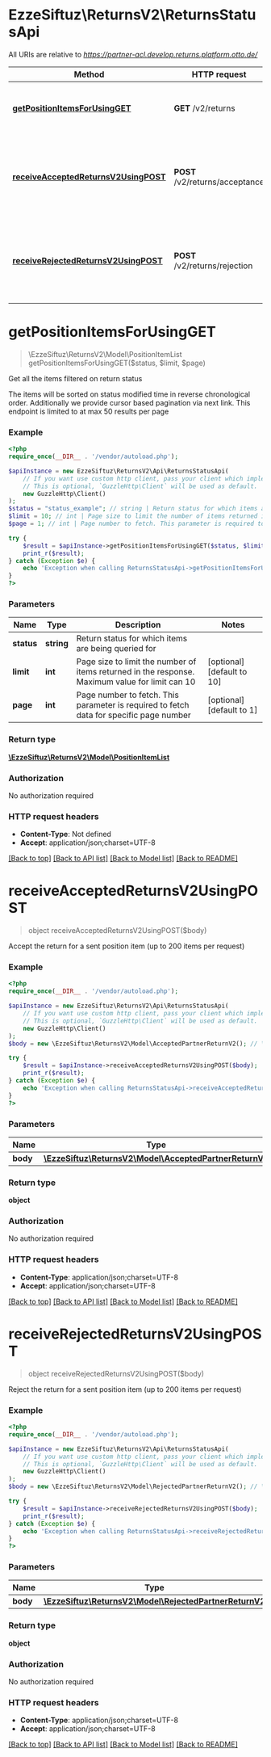 # EzzeSiftuz\ReturnsV2\ReturnsStatusApi

All URIs are relative to *https://partner-acl.develop.returns.platform.otto.de/*

Method | HTTP request | Description
------------- | ------------- | -------------
[**getPositionItemsForUsingGET**](ReturnsStatusApi.md#getpositionitemsforusingget) | **GET** /v2/returns | Get all the items filtered on return status
[**receiveAcceptedReturnsV2UsingPOST**](ReturnsStatusApi.md#receiveacceptedreturnsv2usingpost) | **POST** /v2/returns/acceptance | Accept the return for a sent position item (up to 200 items per request)
[**receiveRejectedReturnsV2UsingPOST**](ReturnsStatusApi.md#receiverejectedreturnsv2usingpost) | **POST** /v2/returns/rejection | Reject the return for a sent position item (up to 200 items per request)

# **getPositionItemsForUsingGET**
> \EzzeSiftuz\ReturnsV2\Model\PositionItemList getPositionItemsForUsingGET($status, $limit, $page)

Get all the items filtered on return status

The items will be sorted on status modified time in reverse chronological order. Additionally we provide cursor based pagination via next link. This endpoint is limited to at max 50 results per page

### Example
```php
<?php
require_once(__DIR__ . '/vendor/autoload.php');

$apiInstance = new EzzeSiftuz\ReturnsV2\Api\ReturnsStatusApi(
    // If you want use custom http client, pass your client which implements `GuzzleHttp\ClientInterface`.
    // This is optional, `GuzzleHttp\Client` will be used as default.
    new GuzzleHttp\Client()
);
$status = "status_example"; // string | Return status for which items are being queried for
$limit = 10; // int | Page size to limit the number of items returned in the response. Maximum value for limit can 10
$page = 1; // int | Page number to fetch. This parameter is required to fetch data for specific page number

try {
    $result = $apiInstance->getPositionItemsForUsingGET($status, $limit, $page);
    print_r($result);
} catch (Exception $e) {
    echo 'Exception when calling ReturnsStatusApi->getPositionItemsForUsingGET: ', $e->getMessage(), PHP_EOL;
}
?>
```

### Parameters

Name | Type | Description  | Notes
------------- | ------------- | ------------- | -------------
 **status** | **string**| Return status for which items are being queried for |
 **limit** | **int**| Page size to limit the number of items returned in the response. Maximum value for limit can 10 | [optional] [default to 10]
 **page** | **int**| Page number to fetch. This parameter is required to fetch data for specific page number | [optional] [default to 1]

### Return type

[**\EzzeSiftuz\ReturnsV2\Model\PositionItemList**](../Model/PositionItemList.md)

### Authorization

No authorization required

### HTTP request headers

 - **Content-Type**: Not defined
 - **Accept**: application/json;charset=UTF-8

[[Back to top]](#) [[Back to API list]](../../README.md#documentation-for-api-endpoints) [[Back to Model list]](../../README.md#documentation-for-models) [[Back to README]](../../README.md)

# **receiveAcceptedReturnsV2UsingPOST**
> object receiveAcceptedReturnsV2UsingPOST($body)

Accept the return for a sent position item (up to 200 items per request)

### Example
```php
<?php
require_once(__DIR__ . '/vendor/autoload.php');

$apiInstance = new EzzeSiftuz\ReturnsV2\Api\ReturnsStatusApi(
    // If you want use custom http client, pass your client which implements `GuzzleHttp\ClientInterface`.
    // This is optional, `GuzzleHttp\Client` will be used as default.
    new GuzzleHttp\Client()
);
$body = new \EzzeSiftuz\ReturnsV2\Model\AcceptedPartnerReturnV2(); // \EzzeSiftuz\ReturnsV2\Model\AcceptedPartnerReturnV2 | acceptedPartnerReturn

try {
    $result = $apiInstance->receiveAcceptedReturnsV2UsingPOST($body);
    print_r($result);
} catch (Exception $e) {
    echo 'Exception when calling ReturnsStatusApi->receiveAcceptedReturnsV2UsingPOST: ', $e->getMessage(), PHP_EOL;
}
?>
```

### Parameters

Name | Type | Description  | Notes
------------- | ------------- | ------------- | -------------
 **body** | [**\EzzeSiftuz\ReturnsV2\Model\AcceptedPartnerReturnV2**](../Model/AcceptedPartnerReturnV2.md)| acceptedPartnerReturn |

### Return type

**object**

### Authorization

No authorization required

### HTTP request headers

 - **Content-Type**: application/json;charset=UTF-8
 - **Accept**: application/json;charset=UTF-8

[[Back to top]](#) [[Back to API list]](../../README.md#documentation-for-api-endpoints) [[Back to Model list]](../../README.md#documentation-for-models) [[Back to README]](../../README.md)

# **receiveRejectedReturnsV2UsingPOST**
> object receiveRejectedReturnsV2UsingPOST($body)

Reject the return for a sent position item (up to 200 items per request)

### Example
```php
<?php
require_once(__DIR__ . '/vendor/autoload.php');

$apiInstance = new EzzeSiftuz\ReturnsV2\Api\ReturnsStatusApi(
    // If you want use custom http client, pass your client which implements `GuzzleHttp\ClientInterface`.
    // This is optional, `GuzzleHttp\Client` will be used as default.
    new GuzzleHttp\Client()
);
$body = new \EzzeSiftuz\ReturnsV2\Model\RejectedPartnerReturnV2(); // \EzzeSiftuz\ReturnsV2\Model\RejectedPartnerReturnV2 | rejectedPartnerReturn

try {
    $result = $apiInstance->receiveRejectedReturnsV2UsingPOST($body);
    print_r($result);
} catch (Exception $e) {
    echo 'Exception when calling ReturnsStatusApi->receiveRejectedReturnsV2UsingPOST: ', $e->getMessage(), PHP_EOL;
}
?>
```

### Parameters

Name | Type | Description  | Notes
------------- | ------------- | ------------- | -------------
 **body** | [**\EzzeSiftuz\ReturnsV2\Model\RejectedPartnerReturnV2**](../Model/RejectedPartnerReturnV2.md)| rejectedPartnerReturn |

### Return type

**object**

### Authorization

No authorization required

### HTTP request headers

 - **Content-Type**: application/json;charset=UTF-8
 - **Accept**: application/json;charset=UTF-8

[[Back to top]](#) [[Back to API list]](../../README.md#documentation-for-api-endpoints) [[Back to Model list]](../../README.md#documentation-for-models) [[Back to README]](../../README.md)

